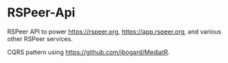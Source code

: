 # RSPeer-Api
RSPeer API to power https://rspeer.org, https://app.rspeer.org, and various other RSPeer services.

CQRS pattern using https://github.com/jbogard/MediatR.
